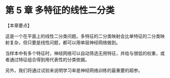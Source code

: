 
# 第 5 章  多特征的线性二分类

【本章要点】

这是一个在平面上的线性二分类问题。多特征的二分类映射会比单特征的二分类映射复杂，但只要是线性问题，都可以用单层神经网络做到。

当样本中有多个特征时，神经网络可以自动筛选无用特征，并给与很低的权重，或者通过特征组合得到用代表性的分类依据。

另外，我们将通过试验来说明学习率是神经网络训练的最重要的超参。
